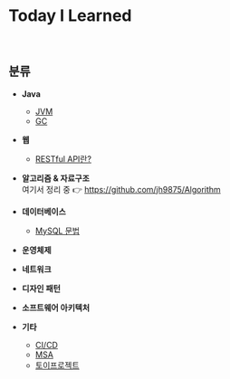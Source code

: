 Today I Learned
===

<br>

## 분류

- **Java**
  - [JVM](Java/JVM.md)
  - [GC](Java/GC.md)
  
- **웹**
  - [RESTful API란?](Web/restful_api.md)
  
- **알고리즘 & 자료구조** <br>
  여기서 정리 중 👉 https://github.com/jh9875/Algorithm
- **데이터베이스**
  - [MySQL 문법](Database/MySQL_문법Intro.md)
- **운영체제**
- **네트워크**
- **디자인 패턴**
- **소프트웨어 아키텍처**
- **기타**
  - [CI/CD](Etc/CI_CD.md)
  - [MSA](Software_architecture/MSA.md)
  - [토이프로젝트](Etc/토이프로젝트.md)


